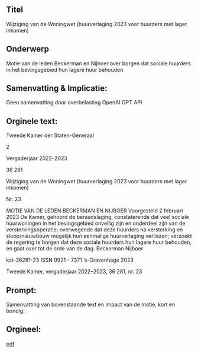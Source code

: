 ## Titel
Wijziging van de Woningwet (huurverlaging 2023 voor huurders met lager inkomen)
## Onderwerp
Motie van de leden Beckerman en Nijboer over borgen dat sociale huurders in het bevingsgebied hun lagere huur behouden
## Samenvatting & Implicatie:
Geen samenvatting door overbelasting OpenAI GPT API
## Orginele text:


Tweede Kamer der Staten-Generaal

2

Vergaderjaar 2022–2023

36 281

Wijziging van de Woningwet (huurverlaging
2023 voor huurders met lager inkomen)

Nr. 23

MOTIE VAN DE LEDEN BECKERMAN EN NIJBOER
Voorgesteld 2 februari 2023
De Kamer,
gehoord de beraadslaging,
constaterende dat veel sociale huurwoningen in het bevingsgebied
onveilig zijn en onderdeel zijn van de versterkingsoperatie;
overwegende dat deze huurders na versterking en sloop/nieuwbouw
mogelijk hun eenmalige huurverlaging verliezen;
verzoekt de regering te borgen dat deze sociale huurders hun lagere huur
behouden,
en gaat over tot de orde van de dag.
Beckerman
Nijboer

kst-36281-23
ISSN 0921 - 7371
’s-Gravenhage 2023

Tweede Kamer, vergaderjaar 2022–2023, 36 281, nr. 23


## Prompt:
Samenvatting van bovenstaande text en impact van de motie, kort en bondig:

## Orgineel:
[pdf](https://gegevensmagazijn.tweedekamer.nl/OData/v4/2.0/Document(6ff03d09-c312-4bf6-b7c2-224895393dec)/resource)
